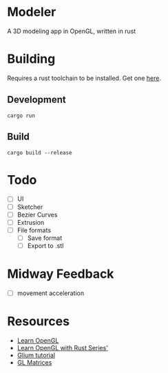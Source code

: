 # Modeler

A 3D modeling app in OpenGL, written in rust

# Building

Requires a rust toolchain to be installed. Get one [here](https://rustup.rs/).

## Development
`cargo run`

## Build
`cargo build --release`

# Todo
- [ ] UI
- [ ] Sketcher
- [ ] Bezier Curves
- [ ] Extrusion
- [ ] File formats
    - [ ] Save format
    - [ ] Export to .stl

# Midway Feedback
- [ ] movement acceleration

# Resources
- [Learn OpenGL](https://learnopengl.com/)
- [Learn OpenGL with Rust Series'](https://dev.to/samkevich/learn-opengl-with-rust-creating-a-window-1792)
- [Glium tutorial](https://glium.github.io/glium/book/README.html)
- [GL Matrices](https://www.songho.ca/opengl/gl_camera.html)
